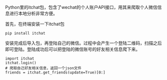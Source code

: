 Python里的itchat包，包含了wechat的个人账户API接口，用其来爬取个人微信信息进行本地分析非常方便。

首先，在终端安装一下itchat包

```
pip install itchat
```

安装完成后导入包，再登陆自己的微信。过程中会产生一个登陆二维码，扫描之后即可登陆。登陆成功后可以把登陆的微信账号的好友相关信息爬下来。

```
import itchat
itchat.login()
# 爬取自己好友相关信息，返回一个json文件
friends = itchat.get_friends(update=True)[0:]
```
